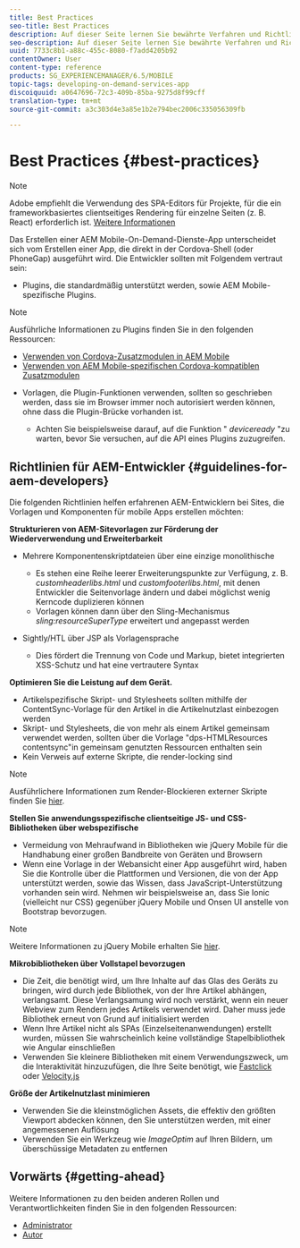 ```yaml
---
title: Best Practices
seo-title: Best Practices
description: Auf dieser Seite lernen Sie bewährte Verfahren und Richtlinien kennen, die erfahrenen AEM-Entwicklern bei Sites helfen, die Vorlagen und Komponenten für mobile Apps erstellen möchten.
seo-description: Auf dieser Seite lernen Sie bewährte Verfahren und Richtlinien kennen, die erfahrenen AEM-Entwicklern bei Sites helfen, die Vorlagen und Komponenten für mobile Apps erstellen möchten.
uuid: 7733c8b1-a88c-455c-8080-f7add4205b92
contentOwner: User
content-type: reference
products: SG_EXPERIENCEMANAGER/6.5/MOBILE
topic-tags: developing-on-demand-services-app
discoiquuid: a0647696-72c3-409b-85ba-9275d8f99cff
translation-type: tm+mt
source-git-commit: a3c303d4e3a85e1b2e794bec2006c335056309fb

---
```



# Best Practices {#best-practices}

>[!NOTE]
>
>Adobe empfiehlt die Verwendung des SPA-Editors für Projekte, für die ein frameworkbasiertes clientseitiges Rendering für einzelne Seiten (z. B. React) erforderlich ist. [Weitere Informationen](/help/sites-developing/spa-overview.md)

Das Erstellen einer AEM Mobile-On-Demand-Dienste-App unterscheidet sich vom Erstellen einer App, die direkt in der Cordova-Shell (oder PhoneGap) ausgeführt wird. Die Entwickler sollten mit Folgendem vertraut sein:

* Plugins, die standardmäßig unterstützt werden, sowie AEM Mobile-spezifische Plugins.

>[!NOTE]
>
>Ausführliche Informationen zu Plugins finden Sie in den folgenden Ressourcen:
>
>* [Verwenden von Cordova-Zusatzmodulen in AEM Mobile](https://helpx.adobe.com/digital-publishing-solution/help/cordova-api.html)
>* [Verwenden von AEM Mobile-spezifischen Cordova-kompatiblen Zusatzmodulen](https://helpx.adobe.com/digital-publishing-solution/help/app-runtime-api.html)
>



* Vorlagen, die Plugin-Funktionen verwenden, sollten so geschrieben werden, dass sie im Browser immer noch autorisiert werden können, ohne dass die Plugin-Brücke vorhanden ist.

   * Achten Sie beispielsweise darauf, auf die Funktion &quot; *deviceready* &quot;zu warten, bevor Sie versuchen, auf die API eines Plugins zuzugreifen.

## Richtlinien für AEM-Entwickler {#guidelines-for-aem-developers}

Die folgenden Richtlinien helfen erfahrenen AEM-Entwicklern bei Sites, die Vorlagen und Komponenten für mobile Apps erstellen möchten:

**Strukturieren von AEM-Sitevorlagen zur Förderung der Wiederverwendung und Erweiterbarkeit**

* Mehrere Komponentenskriptdateien über eine einzige monolithische

   * Es stehen eine Reihe leerer Erweiterungspunkte zur Verfügung, z. B. *customheaderlibs.html* und *customfooterlibs.html*, mit denen Entwickler die Seitenvorlage ändern und dabei möglichst wenig Kerncode duplizieren können
   * Vorlagen können dann über den Sling-Mechanismus *sling:resourceSuperType* erweitert und angepasst werden

* Sightly/HTL über JSP als Vorlagensprache

   * Dies fördert die Trennung von Code und Markup, bietet integrierten XSS-Schutz und hat eine vertrautere Syntax

**Optimieren Sie die Leistung auf dem Gerät.**

* Artikelspezifische Skript- und Stylesheets sollten mithilfe der ContentSync-Vorlage für den Artikel in die Artikelnutzlast einbezogen werden
* Skript- und Stylesheets, die von mehr als einem Artikel gemeinsam verwendet werden, sollten über die Vorlage &quot;dps-HTMLResources contentsync&quot;in gemeinsam genutzten Ressourcen enthalten sein
* Kein Verweis auf externe Skripte, die render-locking sind

>[!NOTE]
>
>Ausführlichere Informationen zum Render-Blockieren externer Skripte finden Sie [hier](https://developers.google.com/speed/docs/insights/BlockingJS).

**Stellen Sie anwendungsspezifische clientseitige JS- und CSS-Bibliotheken über webspezifische**

* Vermeidung von Mehraufwand in Bibliotheken wie jQuery Mobile für die Handhabung einer großen Bandbreite von Geräten und Browsern
* Wenn eine Vorlage in der Webansicht einer App ausgeführt wird, haben Sie die Kontrolle über die Plattformen und Versionen, die von der App unterstützt werden, sowie das Wissen, dass JavaScript-Unterstützung vorhanden sein wird. Nehmen wir beispielsweise an, dass Sie Ionic (vielleicht nur CSS) gegenüber jQuery Mobile und Onsen UI anstelle von Bootstrap bevorzugen.

>[!NOTE]
>
>Weitere Informationen zu jQuery Mobile erhalten Sie [hier](https://jquerymobile.com/browser-support/1.4/).

**Mikrobibliotheken über Vollstapel bevorzugen**

* Die Zeit, die benötigt wird, um Ihre Inhalte auf das Glas des Geräts zu bringen, wird durch jede Bibliothek, von der Ihre Artikel abhängen, verlangsamt. Diese Verlangsamung wird noch verstärkt, wenn ein neuer Webview zum Rendern jedes Artikels verwendet wird. Daher muss jede Bibliothek erneut von Grund auf initialisiert werden
* Wenn Ihre Artikel nicht als SPAs (Einzelseitenanwendungen) erstellt wurden, müssen Sie wahrscheinlich keine vollständige Stapelbibliothek wie Angular einschließen
* Verwenden Sie kleinere Bibliotheken mit einem Verwendungszweck, um die Interaktivität hinzuzufügen, die Ihre Seite benötigt, wie [Fastclick](https://github.com/ftlabs/fastclick) oder [Velocity.js](https://velocityjs.org)

**Größe der Artikelnutzlast minimieren**

* Verwenden Sie die kleinstmöglichen Assets, die effektiv den größten Viewport abdecken können, den Sie unterstützen werden, mit einer angemessenen Auflösung
* Verwenden Sie ein Werkzeug wie *ImageOptim* auf Ihren Bildern, um überschüssige Metadaten zu entfernen

## Vorwärts {#getting-ahead}

Weitere Informationen zu den beiden anderen Rollen und Verantwortlichkeiten finden Sie in den folgenden Ressourcen:

* [Administrator](/help/mobile/aem-mobile.md)
* [Autor](/help/mobile/aem-mobile-on-demand.md)
